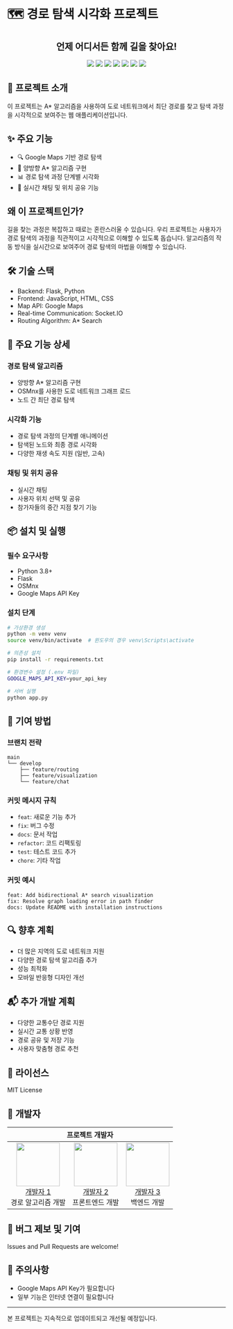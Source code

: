 # 🗺️ 경로 탐색 시각화 프로젝트

<h2 align="center">언제 어디서든 함께 길을 찾아요!</h2>

<div align="center">
  <img src="https://img.shields.io/badge/python-3776AB?style=for-the-badge&logo=python&logoColor=white">
  <img src="https://img.shields.io/badge/flask-000000?style=for-the-badge&logo=flask&logoColor=white">
  <img src="https://img.shields.io/badge/javascript-F7DF1E?style=for-the-badge&logo=javascript&logoColor=black">
  <img src="https://img.shields.io/badge/html5-E34F26?style=for-the-badge&logo=html5&logoColor=white">
  <img src="https://img.shields.io/badge/css-1572B6?style=for-the-badge&logo=css3&logoColor=white">
  <img src="https://img.shields.io/badge/github-181717?style=for-the-badge&logo=github&logoColor=white">
  <img src="https://img.shields.io/badge/git-F05032?style=for-the-badge&logo=git&logoColor=white">
</div>

## 🌟 프로젝트 소개
이 프로젝트는 A* 알고리즘을 사용하여 도로 네트워크에서 최단 경로를 찾고 탐색 과정을 시각적으로 보여주는 웹 애플리케이션입니다.

## ✨ 주요 기능
- 🔍 Google Maps 기반 경로 탐색
- 🚗 양방향 A* 알고리즘 구현
- 📊 경로 탐색 과정 단계별 시각화
- 💬 실시간 채팅 및 위치 공유 기능

## 왜 이 프로젝트인가?
길을 찾는 과정은 복잡하고 때로는 혼란스러울 수 있습니다. 우리 프로젝트는 사용자가 경로 탐색의 과정을 직관적이고 시각적으로 이해할 수 있도록 돕습니다. 알고리즘의 작동 방식을 실시간으로 보여주어 경로 탐색의 마법을 이해할 수 있습니다.

## 🛠 기술 스택
- Backend: Flask, Python
- Frontend: JavaScript, HTML, CSS
- Map API: Google Maps
- Real-time Communication: Socket.IO
- Routing Algorithm: A* Search

## 🚀 주요 기능 상세

### 경로 탐색 알고리즘
- 양방향 A* 알고리즘 구현
- OSMnx를 사용한 도로 네트워크 그래프 로드
- 노드 간 최단 경로 탐색

### 시각화 기능
- 경로 탐색 과정의 단계별 애니메이션
- 탐색된 노드와 최종 경로 시각화
- 다양한 재생 속도 지원 (일반, 고속)

### 채팅 및 위치 공유
- 실시간 채팅 
- 사용자 위치 선택 및 공유
- 참가자들의 중간 지점 찾기 기능

## 📦 설치 및 실행

### 필수 요구사항
- Python 3.8+
- Flask
- OSMnx
- Google Maps API Key

### 설치 단계
```bash
# 가상환경 생성
python -m venv venv
source venv/bin/activate  # 윈도우의 경우 venv\Scripts\activate

# 의존성 설치
pip install -r requirements.txt

# 환경변수 설정 (.env 파일)
GOOGLE_MAPS_API_KEY=your_api_key

# 서버 실행
python app.py
```

## 🤝 기여 방법

### 브랜치 전략
```
main
└── develop
    ├── feature/routing
    ├── feature/visualization
    └── feature/chat
```

### 커밋 메시지 규칙
- `feat`: 새로운 기능 추가
- `fix`: 버그 수정
- `docs`: 문서 작업
- `refactor`: 코드 리팩토링
- `test`: 테스트 코드 추가
- `chore`: 기타 작업

### 커밋 예시
```
feat: Add bidirectional A* search visualization
fix: Resolve graph loading error in path finder
docs: Update README with installation instructions
```

## 🔍 향후 계획
- 더 많은 지역의 도로 네트워크 지원
- 다양한 경로 탐색 알고리즘 추가
- 성능 최적화
- 모바일 반응형 디자인 개선

## 📬 추가 개발 계획
- 다양한 교통수단 경로 지원
- 실시간 교통 상황 반영
- 경로 공유 및 저장 기능
- 사용자 맞춤형 경로 추천

## 📝 라이선스
MIT License

## 👥 개발자
<div align='center'>
<table>
    <thead>
        <tr>
            <th colspan="3">프로젝트 개발자</th>
        </tr>
    </thead>
    <tbody>
        <tr>
            <td align='center'>
                <img src="https://via.placeholder.com/100" width="100" height="100">
                <br>
                <a href="#">개발자 1</a>
                <br>
                경로 알고리즘 개발
            </td>
            <td align='center'>
                <img src="https://via.placeholder.com/100" width="100" height="100">
                <br>
                <a href="#">개발자 2</a>
                <br>
                프론트엔드 개발
            </td>
            <td align='center'>
                <img src="https://via.placeholder.com/100" width="100" height="100">
                <br>
                <a href="#">개발자 3</a>
                <br>
                백엔드 개발
            </td>
        </tr>
    </tbody>
</table>
</div>

## 🐛 버그 제보 및 기여
Issues and Pull Requests are welcome!

## 📌 주의사항
- Google Maps API Key가 필요합니다
- 일부 기능은 인터넷 연결이 필요합니다

---

본 프로젝트는 지속적으로 업데이트되고 개선될 예정입니다.